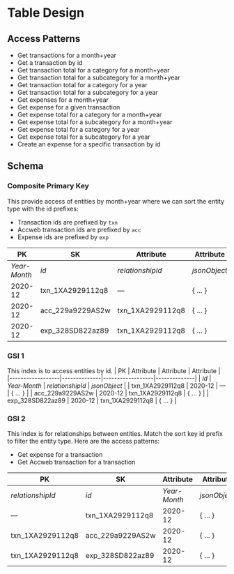 # Table Design
## Access Patterns
- Get transactions for a month+year
- Get a transaction by id
- Get transaction total for a category for a month+year
- Get transaction total for a subcategory for a month+year
- Get transaction total for a category for a year
- Get transaction total for a subcategory for a year
- Get expenses for a month+year
- Get expense for a given transaction
- Get expense total for a category for a month+year
- Get expense total for a subcategory for a month+year
- Get expense total for a category for a year
- Get expense total for a subcategory for a year
- Create an expense for a specific transaction by id

## Schema
### Composite Primary Key
This provide access of entities by month+year where we can sort the entity type with the id prefixes:
- Transaction ids are prefixed by `txn`
- Accweb transaction ids are prefixed by `acc`
- Expense ids are prefixed by `exp`

| PK           | SK               | Attribute        | Attribute    |
|--------------|------------------|------------------|--------------|
| *Year-Month* | *id*             | *relationshipId* | *jsonObject* |
| 2020-12      | txn_1XA2929112q8 | —                | { ... }      |
| 2020-12      | acc_229a9229AS2w | txn_1XA2929112q8 | { ... }      |
| 2020-12      | exp_328SD822az89 | txn_1XA2929112q8 | { ... }      |

### GSI 1
This index is to access entities by id.
| PK               | Attribute    | Attribute        | Attribute    |
|------------------|--------------|------------------|--------------|
| *id*             | *Year-Month* | *relationshipId* | *jsonObject* |
| txn_1XA2929112q8 | 2020-12      | —                | { ... }      |
| acc_229a9229AS2w | 2020-12      | txn_1XA2929112q8 | { ... }      |
| exp_328SD822az89 | 2020-12      | txn_1XA2929112q8 | { ... }      |

### GSI 2
This index is for relationships between entities. Match the sort key id prefix to filter the entity type. Here are the access patterns:
- Get expense for a transaction
- Get Accweb transaction for a transaction

| PK               | SK               | Attribute    | Attribute    |
|------------------|------------------|--------------|--------------|
| *relationshipId* | *id*             | *Year-Month* | *jsonObject* |
| —                | txn_1XA2929112q8 | 2020-12      | { ... }      |
| txn_1XA2929112q8 | acc_229a9229AS2w | 2020-12      | { ... }      |
| txn_1XA2929112q8 | exp_328SD822az89 | 2020-12      | { ... }      |
